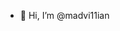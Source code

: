 - 👋 Hi, I’m @madvi11ian

<!---
madvi11ian/madvi11ian is a ✨ special ✨ repository because its `README.md` (this file) appears on your GitHub profile.
You can click the Preview link to take a look at your changes.
--->
